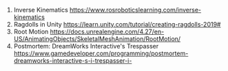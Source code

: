 1) Inverse Kinematics https://www.rosroboticslearning.com/inverse-kinematics
2) Ragdolls in Unity https://learn.unity.com/tutorial/creating-ragdolls-2019#
3) Root Motion https://docs.unrealengine.com/4.27/en-US/AnimatingObjects/SkeletalMeshAnimation/RootMotion/
4) Postmortem: DreamWorks Interactive's Trespasser https://www.gamedeveloper.com/programming/postmortem-dreamworks-interactive-s-i-trespasser-i-
